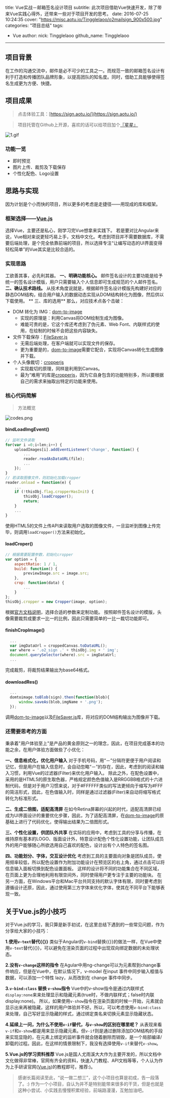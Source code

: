title: Vue实战－邮箱签名设计项目
subtitle: 此次项目借助Vue快速开发，除了带来Vue实践心得外，还带来一些对于项目开发的思考。
date: 2016-07-25 10:24:35
cover: "https://misc.aotu.io/Tingglelaoo/o2mailsign_900x500.jpg"
categories: "项目总结"
tags:
- Vue
author:
    nick: Tingglelaoo
    github_name: Tingglelaoo

---

<!-- more -->

## 项目背景
  在工作的沟通交流中，邮件是必不可少的工具之一。而规范一致的邮箱签名设计有利于打造和传播团队品牌形象，以提高团队的知名度。同时，借助工具能够使得签名生成更为方便、快捷。

## 项目成果
>点击体验工具：[https://sign.aotu.io/](https://sign.aotu.io/)

>项目托管在Github上开源，喜欢的话可以给项目加个[『星星』](https://github.com/o2team/sign/tree/master)

![1.gif](https://misc.aotu.io/Tingglelaoo/sign.gif)

### 功能一览
  - 即时预览
  - 图片上传、裁剪及下载保存
  - 个性化配色、Logo设置

## 思路与实现
  因为计划是个小而快的项目，所以更多的考虑是走捷径——用现成的库和框架。
### 框架选择——[Vue.js](http://cn.vuejs.org/)
  选择Vue，主要还是私心，刚学习完Vue想拿来实践下。
  若是要对比Angular来说，Vue相对来说更轻巧易上手，文档中文化。考虑到项目并不需要数据库，不需要后端处理，是个完全依靠前端的项目，所以选择专注“让编写动态的UI界面变得轻松简单”的Vue其实是比较合适的。
### 实现思路
  工欲善其事，必先利其器。
  **一、明确功能核心。**
  邮件签名设计的主要功能是给予统一的签名设计模版，用户只需要输入个人信息即可生成规范的个人邮件签名。
  **二、确认技术路线。**
  从技术角度说就是，根据邮件签名设计模版先构建好对应的静态DOM结构，结合用户输入的数据动态实现从DOM结构转化为图像，然后供以下载使用。
 ** 三、库的选用**
  那么，对应技术点各个击破：
  - DOM 转化为 IMG：[dom-to-image](https://github.com/tsayen/dom-to-image)
    - 实现的原理是：利用Canvas将DOM绘制生成为图像。
    - 难能可贵的是，它这个库还考虑到了伪元素、Web Font、内联样式的使用，在绘制的时候不会把这些内容缺失。
  - 文件下载保存：[FileSaver.js](https://github.com/eligrey/FileSaver.js)
    - 无需后端处理，在客户端就可以实现文件的保存。
    - 更为重要是的，[dom-to-image](https://github.com/tsayen/dom-to-image)需要它配合，实现将Canvas转化生成图像并下载。
  - 个人头像裁切：[cropperjs](https://github.com/fengyuanchen/cropperjs)
    - 实现裁切的原理，同样是利用到Canvas。
    - 最为“难用”的库是[cropperjs](https://github.com/fengyuanchen/cropperjs)，因为它自身包含的功能特别多，所以要根据自己的需求来抽取出特定的功能来使用。

### 核心代码简解

> 方法概览

![codes.png](https://misc.aotu.io/Tingglelaoo/codes.jpg)

#### bindLoadImgEvent()
```javascript
// 监听文件读取
for(var i =0;i<len;i++) {
    uploadImages[i].addEventListener('change', function() {
        ...
        reader.readAsDataURL(file);
        ...
    });
}
// 若读取图像文件，则初始化加载cropper
reader.onload = function(e) {
    ...
    if (!thisObj.flag.cropperHasInit) {
        thisObj.loadCropper();
        return;
    }
    ...
}
```
使用HTML5的文件上传API来读取用户选取的图像文件，一旦监听到图像上传完毕，则调用`loadCropper()`方法来初始化。


#### loadCroper()
```javascript
// 根据需要配置参数，初始化cropper
var option = {
    aspectRatio: 1 / 1,
    build: function() {
        previewImage.src = image.src;
    },
    crop: function(data) {
        ...
    }
};
thisObj.cropper = new Cropper(image, option);
```
根据[官方文档说明](https://github.com/fengyuanchen/cropperjs/blob/master/README.md)，选择合适的参数来定制功能。
按照邮件签名设计的模版，头像需要裁剪成要求一比一的比例，因此只需要简单的一比一裁切功能即可。


#### finishCropImage()
```javascript
  ...
  var imgDataUrl = croppedCanvas.toDataURL();
  var where = '.o2_sign .' + thisObj.img + ' img';
  document.querySelector(where).src = imgDataUrl;
  ...
```
完成裁剪，将裁剪结果输出为base64格式。

#### downloadRes()
```javascript
  ...
  domtoimage.toBlob(sign).then(function(blob){ 
      window.saveAs(blob,imgName + '.png');
  });

```
调用[dom-to-image](https://github.com/tsayen/dom-to-image)以及[FileSaver.js](https://github.com/eligrey/FileSaver.js)库，将对应的DOM结构输出为图像并下载。

### 还需要思考的方面
  秉承着"用户体验至上"是产品的黄金原则之一的理念，因此，在项目完成基本的功能之余，在用户体验方面做些了小优化：

**一、信息格式化，优化用户输入**
  对于手机号码，用“－”分隔符更便于用户阅读和记忆，但是用户在输入信息时，会自动忽略“－”的存在，因此，考虑到的阅读和输入习惯，利用Vue的过滤器(Filter)来优化用户输入。
  除此之外，在配色设置中，采用的是HTML5的原生取色器，严格规定颜色色值输入是RRGGBB格式的十六进制代码，但是对于用户习惯来说，对于#FFFFFF类似的写法更倾向于缩写为#FFF的简洁形式，因此，在色值输入时，同样是通过过滤器(Filter)来自动将缩写格式转化为标准形式。
  
**二、生成二倍图，适配高清屏**
在如今Retina屏幕的兴起的时代，适配高清屏已经成为UI界面设计的重要优化步骤，因此，为了适配高清屏，在[dom-to-image](https://github.com/tsayen/dom-to-image)的原基础上进行了代码优化，使得输出结果为二倍图形式。

**三、个性化设置，供团队外共享**
在实际的应用中，考虑到工具的分享与传播，在维持原有基本的LOGO、版面设计外，特意设计配色个性化设置功能，让团队成员外的用户能够随心所欲选用自己喜欢的配色，设计出有个人特色的签名图。

**四、功能划分、字体，交互设计优化**
考虑到工具的主要面向对象是团队成员，使用频率较低，所以配色设置作为附加功能设计在预览区的右上角，通过点击可以将信息输入面板切换到配色设置面板。
这样的设计将不同的功能集合在不同区域，在页面上更为合理地利用有限空间外，同时使得用户更专注于主要的功能块。
在另一方面，在Windows平台和Mac平台共同支持的默认字体有限，同时要考虑到遵循设计还原，因此，通过使用第三方字体来优化字体，使其在不同平台下能够表现一致。


## 关于Vue.js的小技巧
对于Vue.js的学习，我只算是新手初试，在这里总结下遇到的一些常见问题，作为分享给大家的小技巧：

**1.使用`v-text`替代&#123;&#123;&#125;&#125;**
类似于Angular的`v-bind`替换&#123;&#123;&#125;&#125;的做法一样，在Vue中使用`v-text`替代&#123;&#123;&#125;&#125;，可以避免在渲染页面的过程中出现双向绑定数据的未处理状态。

**2.没有`v-change`这样的指令**
在Agular中用ng-change可以为元素帮到change事件响应，但是在Vue中，在默认情况下，v-model 在input 事件中同步输入框值与数据，可以添加一个特性 lazy，从而改到在 change 事件中同步。

**3.`v-bind:class` 替换 `v-show`指令**
Vue中的v-show指令是通过内联样式`display:none`来来处理显示和隐藏元素(true时，不做内联样式；false时内联display:none)。
所以，如果使用`v-show`指令在渲染页面的时候一开始，元素就会显示出来再被隐藏，这样的用户体验并不好。所以，可以考虑使用`v-bind:class` 来处理，自己写好显示隐藏的样式，通过绑定类名来切换元素显示隐藏状态。

**4.延续上一问，为什么不使用`v-if`替代，与`v-show`的区别在哪里呢？**
从表现来看`v-if`和`v-show`都是用来显示隐藏元素。但`v-if`则是通过删除添加DOM结构的手段来实现显隐的，在元素上绑定的监听事件就会随着删除而销毁，是一个局部编译/卸载的过程。因此，在这样的情景限制下，我没有选择使用`v-if`来替代`v-show`。

**5.Vue.js的学习资料推荐**
Vue.js是国人尤雨溪大大作为主要开发的，所以文档中文化做得非常棒，官网有齐全的资料，快速入门教程、API文档等等，个人认为作为上手研读官网([Vue.js](http://cn.vuejs.org/guide/))的教程即可，推荐:)。


>  感谢长篇阅读至此，“说一做二想三”，这个小项目也算是初成，告一段落了。:)
作为一个小项目，自认为并不是特别能带来很多的干货，但是也就是这种小尝试、小实践去慢慢积累经验，前端路漫漫，互勉加油吧。






  